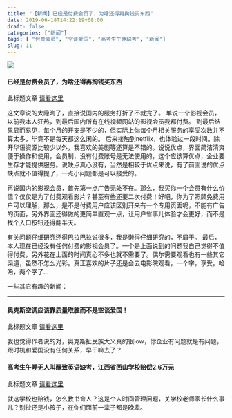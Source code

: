 ```yaml
---
title: "【新闻】已经是付费会员了，为啥还得再掏钱买东西"
date: 2019-06-18T14:22:19+08:00
draft: false
categories: ["新闻"]
tags: [ "付费会员", "空谈爱国", "高考生午睡缺考", "新闻"]
slug: 11
---
```




![](https://img.1078503.org/imgs/2019/06/ac648c17bca0ab28.jpg) 

#### 已经是付费会员了，为啥还得再掏钱买东西  

此标题文章 [请看这里](https://www.cnbeta.com/articles/tech/858201.htm)

这文章说的太隐晦了，直接说国内的服务打折了不就完了。
单说一个影视会员，以前我本人狂热，到最后国内所有在线视频网站的影视会员我都付费。
到最后结果显而易见，每个月的开支是不少的，但实际上你每个月相关服务的享受次数并不算太多，毕竟不是每天都这么闲的。
后来接触到netflix，也体验过一段时间。除开华语资源比较少以外，我喜欢的美剧等还算是不错的。说说优点，界面简洁清爽便于操作和使用，会员制，没有付费账号是无法使用的，这个应该算优点，企业要生存才能提供服务。说缺点真心没有，当然是相较于优点来说，有了前面说的优点缺点就不值得提了，一点小问题都是可以接受的。

再说国内的影视会员，首先第一点广告无处不在。那么，我买你一个会员有什么价值？仅仅是为了付费观看影片？甚至有些还要二次付费！好吧，你为了照顾免费用户可以理解，那么，是不是付费用户应该区别开来有一个专用页面呢，不能有广告的页面，另外界面还得做的更简单直观一点，让用户省事儿体验才会更好，而不是找个入口按钮还得翻半天。

有关问题仔细研究还得巴拉巴拉说很多，我是懒得仔细研究的，不屑于。
最后，本人现在已经没有任何付费的影视会员了。一个是上面说到的问题我自己觉得不值得付费，另外花在上面的时间真心不多也就不需要了。偶尔需要观看也有一些其它渠道，虽然不怎么光彩。真正喜欢的片子还是会去电影院观看，一个字，享受。哈哈，两个字了...



一些其它有趣的新闻：

------

#### 奥克斯空调应该靠质量取胜而不是空谈爱国！

此标题文章 [请看这里](http://club.kdnet.net/dispbbs.asp?id=13329650&boardid=1)

我也觉得作者说的对，奥克斯扯民族大义真的很low，你企业有问题就是有问题，跟时机和爱国没有任何关系，早干嘛去了？

#### 高考生午睡无人叫醒致英语缺考，江西省西山学校赔偿2.6万元

此标题文章 [请看这里](https://www.jiemian.com/article/3225153.html?tg_rhash=d6ec1e9e422486)

就这学校也赔钱，怎么教书育人？这是个人时间管理问题，关学校老师家长什么事儿？别扯还是小孩子，在你们面前一辈子都是晚辈。